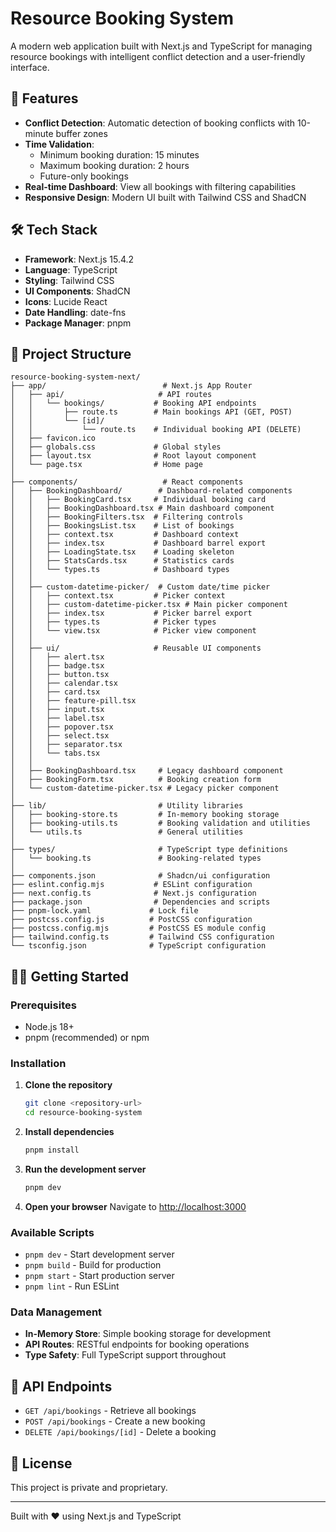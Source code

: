 # Resource Booking System

A modern web application built with Next.js and TypeScript for managing resource bookings with intelligent conflict detection and a user-friendly interface.

## 🚀 Features

- **Conflict Detection**: Automatic detection of booking conflicts with 10-minute buffer zones
- **Time Validation**:
  - Minimum booking duration: 15 minutes
  - Maximum booking duration: 2 hours
  - Future-only bookings
- **Real-time Dashboard**: View all bookings with filtering capabilities
- **Responsive Design**: Modern UI built with Tailwind CSS and ShadCN

## 🛠 Tech Stack

- **Framework**: Next.js 15.4.2
- **Language**: TypeScript
- **Styling**: Tailwind CSS
- **UI Components**: ShadCN
- **Icons**: Lucide React
- **Date Handling**: date-fns
- **Package Manager**: pnpm

## 📁 Project Structure

```
resource-booking-system-next/
├── app/                          # Next.js App Router
│   ├── api/                     # API routes
│   │   └── bookings/           # Booking API endpoints
│   │       ├── route.ts        # Main bookings API (GET, POST)
│   │       └── [id]/
│   │           └── route.ts    # Individual booking API (DELETE)
│   ├── favicon.ico
│   ├── globals.css             # Global styles
│   ├── layout.tsx              # Root layout component
│   └── page.tsx                # Home page
│
├── components/                   # React components
│   ├── BookingDashboard/        # Dashboard-related components
│   │   ├── BookingCard.tsx     # Individual booking card
│   │   ├── BookingDashboard.tsx # Main dashboard component
│   │   ├── BookingFilters.tsx  # Filtering controls
│   │   ├── BookingsList.tsx    # List of bookings
│   │   ├── context.tsx         # Dashboard context
│   │   ├── index.tsx           # Dashboard barrel export
│   │   ├── LoadingState.tsx    # Loading skeleton
│   │   ├── StatsCards.tsx      # Statistics cards
│   │   └── types.ts            # Dashboard types
│   │
│   ├── custom-datetime-picker/  # Custom date/time picker
│   │   ├── context.tsx         # Picker context
│   │   ├── custom-datetime-picker.tsx # Main picker component
│   │   ├── index.tsx           # Picker barrel export
│   │   ├── types.ts            # Picker types
│   │   └── view.tsx            # Picker view component
│   │
│   ├── ui/                     # Reusable UI components
│   │   ├── alert.tsx
│   │   ├── badge.tsx
│   │   ├── button.tsx
│   │   ├── calendar.tsx
│   │   ├── card.tsx
│   │   ├── feature-pill.tsx
│   │   ├── input.tsx
│   │   ├── label.tsx
│   │   ├── popover.tsx
│   │   ├── select.tsx
│   │   ├── separator.tsx
│   │   └── tabs.tsx
│   │
│   ├── BookingDashboard.tsx     # Legacy dashboard component
│   ├── BookingForm.tsx          # Booking creation form
│   └── custom-datetime-picker.tsx # Legacy picker component
│
├── lib/                         # Utility libraries
│   ├── booking-store.ts         # In-memory booking storage
│   ├── booking-utils.ts         # Booking validation and utilities
│   └── utils.ts                 # General utilities
│
├── types/                       # TypeScript type definitions
│   └── booking.ts               # Booking-related types
│
├── components.json              # Shadcn/ui configuration
├── eslint.config.mjs           # ESLint configuration
├── next.config.ts              # Next.js configuration
├── package.json                # Dependencies and scripts
├── pnpm-lock.yaml             # Lock file
├── postcss.config.js          # PostCSS configuration
├── postcss.config.mjs         # PostCSS ES module config
├── tailwind.config.ts         # Tailwind CSS configuration
└── tsconfig.json              # TypeScript configuration
```

## 🏃‍♂️ Getting Started

### Prerequisites

- Node.js 18+
- pnpm (recommended) or npm

### Installation

1. **Clone the repository**

   ```bash
   git clone <repository-url>
   cd resource-booking-system
   ```

2. **Install dependencies**

   ```bash
   pnpm install
   ```

3. **Run the development server**

   ```bash
   pnpm dev
   ```

4. **Open your browser**
   Navigate to [http://localhost:3000](http://localhost:3000)

### Available Scripts

- `pnpm dev` - Start development server
- `pnpm build` - Build for production
- `pnpm start` - Start production server
- `pnpm lint` - Run ESLint


### Data Management

- **In-Memory Store**: Simple booking storage for development
- **API Routes**: RESTful endpoints for booking operations
- **Type Safety**: Full TypeScript support throughout

## 🔄 API Endpoints

- `GET /api/bookings` - Retrieve all bookings
- `POST /api/bookings` - Create a new booking
- `DELETE /api/bookings/[id]` - Delete a booking

## 📄 License

This project is private and proprietary.

---

Built with ❤️ using Next.js and TypeScript
